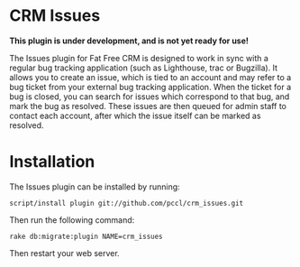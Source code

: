CRM Issues
==========

**This plugin is under development, and is not yet ready for use!**

The Issues plugin for Fat Free CRM is designed to work in sync with
a regular bug tracking application (such as Lighthouse, trac or 
Bugzilla). It allows you to create an issue, which is tied to an
account and may refer to a bug ticket from your external bug 
tracking application. When the ticket for a bug is closed, you can
search for issues which correspond to that bug, and mark the bug as
resolved. These issues are then queued for admin staff to contact 
each account, after which the issue itself can be marked as resolved.

Installation
============

The Issues plugin can be installed by running:

    script/install plugin git://github.com/pccl/crm_issues.git

Then run the following command:

    rake db:migrate:plugin NAME=crm_issues

Then restart your web server.
